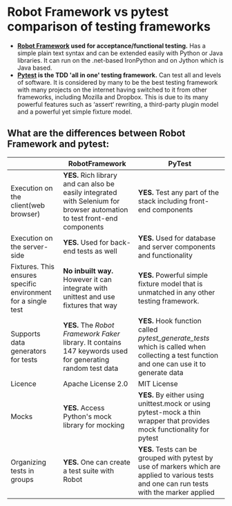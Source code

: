 
# Robot Framework vs pytest comparison of testing frameworks
* **[Robot Framework](https://robotframework.org/) used for acceptance/functional testing.** Has a simple plain text syntax and can be extended easily with Python or Java libraries. It can run on the .net-based IronPython and on Jython which is Java based.
* **[Pytest](https://docs.pytest.org/en/latest/) is the TDD 'all in one' testing framework.** Can test all and levels of software. It is considered by many to be the best testing framework with many projects on the internet having switched to it from other frameworks, including Mozilla and Dropbox. This is due to its many powerful features such as ‘assert‘ rewriting, a third-party plugin model and a powerful yet simple fixture model.

## What are the differences between Robot Framework and pytest:

|  | RobotFramework | PyTest |
| ------ | ------ | ------ |
| Execution on the client(web browser) | **YES.** Rich library and can also be easily integrated with Selenium for browser automation to test front-end components  | **YES.** Test any part of the stack including front-end components|
| Execution on the server-side | **YES.** Used for back-end tests as well | **YES.** Used for database and server components and functionality  |
| Fixtures. This ensures specific environment for a single test | **No inbuilt way.** However it can integrate with unittest and use fixtures that way | **YES.** Powerful simple fixture model that is unmatched in any other testing framework. 
| Supports data generators for tests | **YES.** The _Robot Framework Faker_ library. It contains 147 keywords used for generating random test data  | **YES.** Hook function called _pytest_generate_tests_ which is called when collecting a test function and one can use it to generate data  |
| Licence | Apache License 2.0 | MIT License  |
| Mocks | **YES.**  Access Python's mock library for mocking  | **YES.** By either using unittest.mock or using pytest-mock a thin wrapper that provides mock functionality for pytest  |
| Organizing tests in groups  | **YES.** One can create a test suite with Robot  | **YES.** Tests can be grouped with pytest by use of markers which are applied to various tests and one can run tests with the marker applied  |
